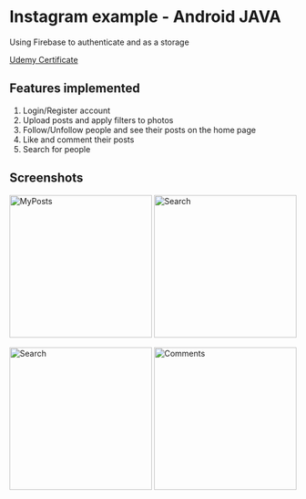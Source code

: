# Instagram example - Android JAVA
Using Firebase to authenticate and as a storage

[Udemy Certificate](https://www.udemy.com/certificate/UC-264107c0-96b0-405f-8177-6cd12759c892/)

## Features implemented
1. Login/Register account
2. Upload posts and apply filters to photos
3. Follow/Unfollow people and see their posts on the home page
4. Like and comment their posts
5. Search for people

## Screenshots
<img width="250" alt="MyPosts" src="https://i.imgur.com/LLBAZRh.png"/> <img width="250" alt="Search" src="https://i.imgur.com/WxcdM0K.png"/>

<img width="250" alt="Search" src="https://i.imgur.com/mLWpqlS.png"/> <img width="250" alt="Comments" src="https://i.imgur.com/P8WMpLH.png"/>


